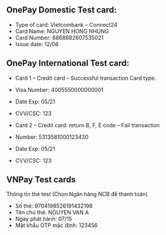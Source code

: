 ## OnePay Domestic Test card:

* Type of card: Vietcombank – Connect24
* Card Name: NGUYEN HONG NHUNG
* Card Number: 6868682607535021
* Issue date: 12/08

## OnePay International Test card:

* Card 1 – Credit card – Successful transaction Card type:
* Visa Number: 4005550000000001
* Date Exp: 05/21
* CVV/CSC: 123

* Card 2 – Credit card: return B, F, E code – Fail transaction
* Number: 5313581000123430
* Date Exp: 05/21
* CVV/CSC: 123

## VNPay Test cards

Thông tin thẻ test (Chọn Ngân hàng NCB để thanh toán)
* Số thẻ: 9704198526191432198
* Tên chủ thẻ: NGUYEN VAN A
* Ngày phát hành: 07/15
* Mật khẩu OTP mặc định: 123456
